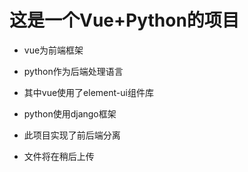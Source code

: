 # 这是一个Vue+Python的项目

* vue为前端框架

* python作为后端处理语言

* 其中vue使用了element-ui组件库

* python使用django框架

* 此项目实现了前后端分离

* 文件将在稍后上传